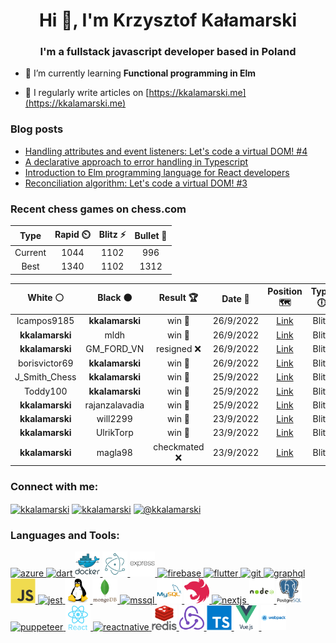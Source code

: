 <h1 align="center">Hi 👋, I'm Krzysztof Kałamarski</h1>
<h3 align="center">I'm a fullstack javascript developer based in Poland</h3>

- 🌱 I’m currently learning **Functional programming in Elm**

- 📝 I regularly write articles on [https://kkalamarski.me](https://kkalamarski.me)

### Blog posts
<!-- BLOG-POST-LIST:START -->
- [Handling attributes and event listeners: Let&#39;s code a virtual DOM! #4](https://kkalamarski.me/handling-attributes-and-event-listeners-lets-code-a-virtual-dom-4)
- [A declarative approach to error handling in Typescript](https://kkalamarski.me/a-declarative-approach-to-error-handling-in-typescript)
- [Introduction to Elm programming language for React developers](https://kkalamarski.me/introduction-to-elm-programming-language-for-react-developers)
- [Reconciliation algorithm: Let&#39;s code a virtual DOM! #3](https://kkalamarski.me/reconciliation-algorithm-lets-code-a-virtual-dom-3)
<!-- BLOG-POST-LIST:END -->

### Recent chess games on chess.com
<!--START_SECTION:chessStats-->
<!-- Automatically generated with https://github.com/Balastrong/chess-stats-action -->

| Type | Rapid ⏲️ | Blitz ⚡ | Bullet 🔫 |
|:---:|:---:|:---:|:---:|
| Current | 1044 | 1102 | 996 |
| Best | 1340 | 1102 | 1312 |

| White ⚪ | Black ⚫ | Result 🏆 | Date 📅 | Position 🗺️ | Type 🕕 |
|:---:|:---:|:---:|:---:|:---:|:---:|
| lcampos9185 | **kkalamarski** | win 🥇 | 26/9/2022 | <a href="http://www.ee.unb.ca/cgi-bin/tervo/fen.pl?select=6k1/5p1p/4q3/6p1/5K1Q/1P6/1P4r1/8 w - g6">Link</a> | Blitz |
| **kkalamarski** | mldh | win 🥇 | 26/9/2022 | <a href="http://www.ee.unb.ca/cgi-bin/tervo/fen.pl?select=r1bq1rk1/pp3ppQ/2n5/3p2N1/3P1p2/P3P3/1P3PPP/R4RK1 b - -">Link</a> | Blitz |
| **kkalamarski** | GM_FORD_VN | resigned ❌ | 26/9/2022 | <a href="http://www.ee.unb.ca/cgi-bin/tervo/fen.pl?select=3k1r1r/pppbn3/3p4/3NpP2/6P1/8/PP2n1PP/2R2RK1 w - -">Link</a> | Blitz |
| borisvictor69 | **kkalamarski** | win 🥇 | 26/9/2022 | <a href="http://www.ee.unb.ca/cgi-bin/tervo/fen.pl?select=3r2k1/p5pp/8/8/6q1/4P3/P4P1P/KR6 b - -">Link</a> | Blitz |
| J_Smith_Chess | **kkalamarski** | win 🥇 | 25/9/2022 | <a href="http://www.ee.unb.ca/cgi-bin/tervo/fen.pl?select=7q/pp6/8/3K4/1P4k1/8/P7/8 w - -">Link</a> | Blitz |
| Toddy100 | **kkalamarski** | win 🥇 | 25/9/2022 | <a href="http://www.ee.unb.ca/cgi-bin/tervo/fen.pl?select=rnbqk2r/ppp1nppp/3P4/2b5/8/5N2/PPP1PPPP/RNBQKB1R w KQkq -">Link</a> | Blitz |
| **kkalamarski** | rajanzalavadia | win 🥇 | 25/9/2022 | <a href="http://www.ee.unb.ca/cgi-bin/tervo/fen.pl?select=3r2k1/5pp1/1p5p/p7/4PR2/3B3P/P1P3P1/Q5K1 b - -">Link</a> | Blitz |
| **kkalamarski** | will2299 | win 🥇 | 23/9/2022 | <a href="http://www.ee.unb.ca/cgi-bin/tervo/fen.pl?select=8/p7/6P1/7K/k6P/8/8/1q6 b - -">Link</a> | Blitz |
| **kkalamarski** | UlrikTorp | win 🥇 | 23/9/2022 | <a href="http://www.ee.unb.ca/cgi-bin/tervo/fen.pl?select=3rk1n1/5Q2/p2pp3/6q1/3P4/2P5/PP4P1/R4RK1 b - -">Link</a> | Blitz |
| **kkalamarski** | magla98 | checkmated ❌ | 23/9/2022 | <a href="http://www.ee.unb.ca/cgi-bin/tervo/fen.pl?select=r4rk1/p5p1/1p2p2p/4P3/2pPbP1B/P1P5/6qP/4RRK1 w - -">Link</a> | Blitz |

<!--END_SECTION:chessStats-->

<h3 align="left">Connect with me:</h3>
<p align="left">
<a href="https://twitter.com/kkalamarski" target="blank"><img align="center" src="https://raw.githubusercontent.com/rahuldkjain/github-profile-readme-generator/master/src/images/icons/Social/twitter.svg" alt="kkalamarski" height="30" width="40" /></a>
<a href="https://linkedin.com/in/kkalamarski" target="blank"><img align="center" src="https://raw.githubusercontent.com/rahuldkjain/github-profile-readme-generator/master/src/images/icons/Social/linked-in-alt.svg" alt="kkalamarski" height="30" width="40" /></a>
<a href="https://hashnode.com/@kkalamarski" target="blank"><img align="center" src="https://raw.githubusercontent.com/rahuldkjain/github-profile-readme-generator/master/src/images/icons/Social/hashnode.svg" alt="@kkalamarski" height="30" width="40" /></a>
</p>

<h3 align="left">Languages and Tools:</h3>
<p align="left"> <a href="https://azure.microsoft.com/en-in/" target="_blank" rel="noreferrer"> <img src="https://www.vectorlogo.zone/logos/microsoft_azure/microsoft_azure-icon.svg" alt="azure" width="40" height="40"/> </a> <a href="https://dart.dev" target="_blank" rel="noreferrer"> <img src="https://www.vectorlogo.zone/logos/dartlang/dartlang-icon.svg" alt="dart" width="40" height="40"/> </a> <a href="https://www.docker.com/" target="_blank" rel="noreferrer"> <img src="https://raw.githubusercontent.com/devicons/devicon/master/icons/docker/docker-original-wordmark.svg" alt="docker" width="40" height="40"/> </a> <a href="https://www.electronjs.org" target="_blank" rel="noreferrer"> <img src="https://raw.githubusercontent.com/devicons/devicon/master/icons/electron/electron-original.svg" alt="electron" width="40" height="40"/> </a> <a href="https://expressjs.com" target="_blank" rel="noreferrer"> <img src="https://raw.githubusercontent.com/devicons/devicon/master/icons/express/express-original-wordmark.svg" alt="express" width="40" height="40"/> </a> <a href="https://firebase.google.com/" target="_blank" rel="noreferrer"> <img src="https://www.vectorlogo.zone/logos/firebase/firebase-icon.svg" alt="firebase" width="40" height="40"/> </a> <a href="https://flutter.dev" target="_blank" rel="noreferrer"> <img src="https://www.vectorlogo.zone/logos/flutterio/flutterio-icon.svg" alt="flutter" width="40" height="40"/> </a> <a href="https://git-scm.com/" target="_blank" rel="noreferrer"> <img src="https://www.vectorlogo.zone/logos/git-scm/git-scm-icon.svg" alt="git" width="40" height="40"/> </a> <a href="https://graphql.org" target="_blank" rel="noreferrer"> <img src="https://www.vectorlogo.zone/logos/graphql/graphql-icon.svg" alt="graphql" width="40" height="40"/> </a> <a href="https://developer.mozilla.org/en-US/docs/Web/JavaScript" target="_blank" rel="noreferrer"> <img src="https://raw.githubusercontent.com/devicons/devicon/master/icons/javascript/javascript-original.svg" alt="javascript" width="40" height="40"/> </a> <a href="https://jestjs.io" target="_blank" rel="noreferrer"> <img src="https://www.vectorlogo.zone/logos/jestjsio/jestjsio-icon.svg" alt="jest" width="40" height="40"/> </a> <a href="https://www.linux.org/" target="_blank" rel="noreferrer"> <img src="https://raw.githubusercontent.com/devicons/devicon/master/icons/linux/linux-original.svg" alt="linux" width="40" height="40"/> </a> <a href="https://www.mongodb.com/" target="_blank" rel="noreferrer"> <img src="https://raw.githubusercontent.com/devicons/devicon/master/icons/mongodb/mongodb-original-wordmark.svg" alt="mongodb" width="40" height="40"/> </a> <a href="https://www.microsoft.com/en-us/sql-server" target="_blank" rel="noreferrer"> <img src="https://www.svgrepo.com/show/303229/microsoft-sql-server-logo.svg" alt="mssql" width="40" height="40"/> </a> <a href="https://www.mysql.com/" target="_blank" rel="noreferrer"> <img src="https://raw.githubusercontent.com/devicons/devicon/master/icons/mysql/mysql-original-wordmark.svg" alt="mysql" width="40" height="40"/> </a> <a href="https://nestjs.com/" target="_blank" rel="noreferrer"> <img src="https://raw.githubusercontent.com/devicons/devicon/master/icons/nestjs/nestjs-plain.svg" alt="nestjs" width="40" height="40"/> </a> <a href="https://nextjs.org/" target="_blank" rel="noreferrer"> <img src="https://cdn.worldvectorlogo.com/logos/nextjs-2.svg" alt="nextjs" width="40" height="40"/> </a> <a href="https://nodejs.org" target="_blank" rel="noreferrer"> <img src="https://raw.githubusercontent.com/devicons/devicon/master/icons/nodejs/nodejs-original-wordmark.svg" alt="nodejs" width="40" height="40"/> </a> <a href="https://www.postgresql.org" target="_blank" rel="noreferrer"> <img src="https://raw.githubusercontent.com/devicons/devicon/master/icons/postgresql/postgresql-original-wordmark.svg" alt="postgresql" width="40" height="40"/> </a> <a href="https://github.com/puppeteer/puppeteer" target="_blank" rel="noreferrer"> <img src="https://www.vectorlogo.zone/logos/pptrdev/pptrdev-official.svg" alt="puppeteer" width="40" height="40"/> </a> <a href="https://reactjs.org/" target="_blank" rel="noreferrer"> <img src="https://raw.githubusercontent.com/devicons/devicon/master/icons/react/react-original-wordmark.svg" alt="react" width="40" height="40"/> </a> <a href="https://reactnative.dev/" target="_blank" rel="noreferrer"> <img src="https://reactnative.dev/img/header_logo.svg" alt="reactnative" width="40" height="40"/> </a> <a href="https://redis.io" target="_blank" rel="noreferrer"> <img src="https://raw.githubusercontent.com/devicons/devicon/master/icons/redis/redis-original-wordmark.svg" alt="redis" width="40" height="40"/> </a> <a href="https://redux.js.org" target="_blank" rel="noreferrer"> <img src="https://raw.githubusercontent.com/devicons/devicon/master/icons/redux/redux-original.svg" alt="redux" width="40" height="40"/> </a> <a href="https://www.typescriptlang.org/" target="_blank" rel="noreferrer"> <img src="https://raw.githubusercontent.com/devicons/devicon/master/icons/typescript/typescript-original.svg" alt="typescript" width="40" height="40"/> </a> <a href="https://vuejs.org/" target="_blank" rel="noreferrer"> <img src="https://raw.githubusercontent.com/devicons/devicon/master/icons/vuejs/vuejs-original-wordmark.svg" alt="vuejs" width="40" height="40"/> </a> <a href="https://webpack.js.org" target="_blank" rel="noreferrer"> <img src="https://raw.githubusercontent.com/devicons/devicon/d00d0969292a6569d45b06d3f350f463a0107b0d/icons/webpack/webpack-original-wordmark.svg" alt="webpack" width="40" height="40"/> </a> </p>
